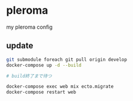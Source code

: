# pleroma
my pleroma config

## update

```sh
git submodule foreach git pull origin develop
docker-compose up -d --build

# build終了まで待つ

docker-compose exec web mix ecto.migrate
docker-compose restart web
```
